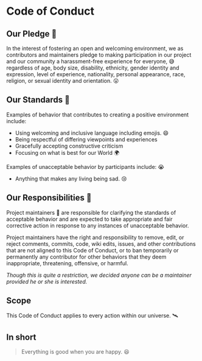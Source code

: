 # Code of Conduct

## Our Pledge :book: 

In the interest of fostering an open and welcoming environment, we as contributors and maintainers pledge to making participation in our project and our community a harassment-free experience for everyone, :sweat_smile: regardless of age, body size, disability, ethnicity, gender identity and expression, level of experience, nationality, personal appearance, race, religion, or sexual identity and orientation. :open_mouth: 

## Our Standards :statue_of_liberty: 

Examples of behavior that contributes to creating a positive environment include:

* Using welcoming and inclusive language including emojis. :smile: 
* Being respectful of differing viewpoints and experiences
* Gracefully accepting constructive criticism
* Focusing on what is best for our World :earth_africa: 

Examples of unacceptable behavior by participants include: :sob: 

* Anything that makes any living being sad. :cry: 

## Our Responsibilities :muscle: 

Project maintainers :mushroom: are responsible for clarifying the standards of acceptable behavior and are expected to take appropriate and fair corrective action in response to any instances of unacceptable behavior.

Project maintainers have the right and responsibility to remove, edit, or reject comments, commits, code, wiki edits, issues, and other contributions that are not aligned to this Code of Conduct, or to ban temporarily or permanently any contributor for other behaviors that they deem inappropriate, threatening, offensive, or harmful. 

_Though this is quite a restriction, we decided anyone can be a maintainer provided he or she is interested._

## Scope

This Code of Conduct applies to every action within our universe. :artificial_satellite: 

## In short

>  Everything is good when you are happy. :laughing:

